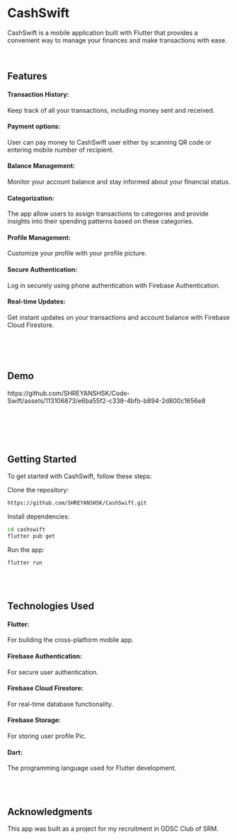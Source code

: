 <h1>CashSwift</h1>

CashSwift is a mobile application built with Flutter that provides a convenient way to manage your finances and make transactions with ease.


<br>
<h2>Features</h2>
<h4>Transaction History:</h4> Keep track of all your transactions, including money sent and received.
<h4>Payment options:</h4> User can pay money to CashSwift user either by scanning QR code or entering mobile number of recipient.
<h4>Balance Management:</h4> Monitor your account balance and stay informed about your financial status.
<h4>Categorization:</h4> The app allow users to assign transactions to categories and provide insights into their spending patterns based on these categories.
<h4>Profile Management:</h4> Customize your profile with your profile picture.
<h4>Secure Authentication:</h4> Log in securely using phone authentication with Firebase Authentication.
<h4>Real-time Updates:</h4> Get instant updates on your transactions and account balance with Firebase Cloud Firestore.

<br><br><br>
<h2>Demo</h2>
https://github.com/SHREYANSHSK/Code-Swift/assets/113106873/e6ba55f2-c338-4bfb-b894-2d800c1656e8

<br><br><br><br>

<h2>Getting Started</h2>
To get started with CashSwift, follow these steps:

Clone the repository:
```bash
https://github.com/SHREYANSHSK/CashSwift.git
```
Install dependencies:
```bash
cd cashswift
flutter pub get
```
Run the app:

```bash
flutter run
```

<br><br>
<h2>Technologies Used</h2>
<h4>Flutter:</h4> For building the cross-platform mobile app.
<h4>Firebase Authentication:</h4> For secure user authentication.
<h4>Firebase Cloud Firestore:</h4> For real-time database functionality.
<h4>Firebase Storage:</h4> For storing user profile Pic.
<h4>Dart:</h4> The programming language used for Flutter development.


<br><br>

<h2>Acknowledgments</h2>
This app was built as a project for my recruitment in GDSC Club of SRM.
